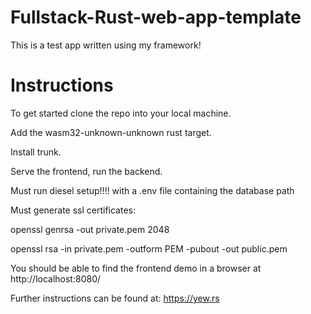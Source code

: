 # Fullstack-Rust-web-app-template
This is a test app written using my framework!

# Instructions
To get started clone the repo into your local machine.

Add the wasm32-unknown-unknown rust target.

Install trunk.

Serve the frontend, run the backend.

Must run diesel setup!!!! with a .env file containing the database path

Must generate ssl certificates:

openssl genrsa -out private.pem 2048

openssl rsa -in private.pem -outform PEM -pubout -out public.pem


You should be able to find the frontend demo in a browser at http://localhost:8080/


Further instructions can be found at: https://yew.rs
